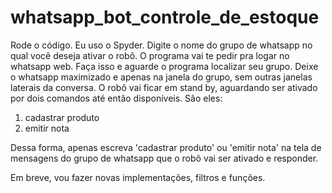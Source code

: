 # whatsapp_bot_controle_de_estoque

Rode o código. Eu uso o Spyder. 
Digite o nome do grupo de whatsapp no qual você deseja ativar o robô. O programa vai te pedir pra logar no whatsapp web. 
Faça isso e aguarde o programa localizar seu grupo. Deixe o whatsapp maximizado e apenas na janela do grupo, sem outras janelas laterais da conversa. 
O robô vai ficar em stand by, aguardando ser ativado por dois comandos até então disponíveis. São eles:
1) cadastrar produto
2) emitir nota

Dessa forma, apenas escreva 'cadastrar produto' ou 'emitir nota' na tela de mensagens do grupo de whatsapp que o robô vai ser ativado e responder. 

Em breve, vou fazer novas implementações, filtros e funções.  


